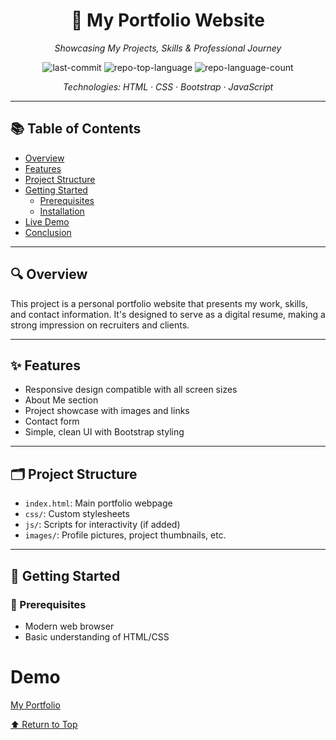 <div id="top"></div>

<div align="center">

# 💼 My Portfolio Website

*Showcasing My Projects, Skills & Professional Journey*

![last-commit](https://img.shields.io/github/last-commit/muhamadakmal1/my_portfolio?style=flat&logo=git&logoColor=white&color=blue)
![repo-top-language](https://img.shields.io/github/languages/top/muhamadakmal1/my_portfolio?style=flat&color=blue)
![repo-language-count](https://img.shields.io/github/languages/count/muhamadakmal1/my_portfolio?style=flat&color=blue)

*Technologies: HTML · CSS · Bootstrap · JavaScript*

</div>

---

## 📚 Table of Contents

- [Overview](#overview)
- [Features](#features)
- [Project Structure](#project-structure)
- [Getting Started](#getting-started)
  - [Prerequisites](#prerequisites)
  - [Installation](#installation)
- [Live Demo](#live-demo)
- [Conclusion](#conclusion)

---

## 🔍 Overview

This project is a personal portfolio website that presents my work, skills, and contact information. It's designed to serve as a digital resume, making a strong impression on recruiters and clients.

---

## ✨ Features

- Responsive design compatible with all screen sizes  
- About Me section  
- Project showcase with images and links  
- Contact form  
- Simple, clean UI with Bootstrap styling

---

## 🗂️ Project Structure

- `index.html`: Main portfolio webpage  
- `css/`: Custom stylesheets  
- `js/`: Scripts for interactivity (if added)  
- `images/`: Profile pictures, project thumbnails, etc.

---

## 🚀 Getting Started

### 📌 Prerequisites

- Modern web browser  
- Basic understanding of HTML/CSS  

# Demo
<a href="https://my-portfolio-git-main-muhamadakmal1s-projects.vercel.app/">My Portfolio</a>
  

<div align="left"><a href="#top">⬆ Return to Top</a></div>
